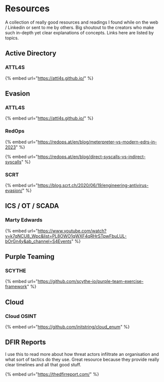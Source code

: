 # Resources

A collection of really good resources and readings I found while on the web / Linkedin or sent to me by others. Big shoutout to the creators who make such in-depth yet clear explanations of concepts. Links here are listed by topics.

## Active Directory

### ATTL4S

{% embed url="https://attl4s.github.io/" %}

## Evasion

### ATTL4S

{% embed url="https://attl4s.github.io/" %}

### RedOps

{% embed url="https://redops.at/en/blog/meterpreter-vs-modern-edrs-in-2023" %}

{% embed url="https://redops.at/en/blog/direct-syscalls-vs-indirect-syscalls" %}

### SCRT

{% embed url="https://blog.scrt.ch/2020/06/19/engineering-antivirus-evasion/" %}

## ICS / OT / SCADA

### Marty Edwards

{% embed url="https://www.youtube.com/watch?v=k7qNCU8_Wpc&list=PL8OWO1qWXF4qRHrSTpwFbuLUL-bOrGn4y&ab_channel=S4Events" %}

## Purple Teaming

### SCYTHE

{% embed url="https://github.com/scythe-io/purple-team-exercise-framework" %}

## Cloud

### Cloud OSINT

{% embed url="https://github.com/initstring/cloud_enum" %}

## DFIR Reports

I use this to read more about how threat actors infiltrate an organisation and what sort of tactics do they use. Great resource because they provide really clear timelines and all that good stuff.&#x20;

{% embed url="https://thedfirreport.com/" %}
